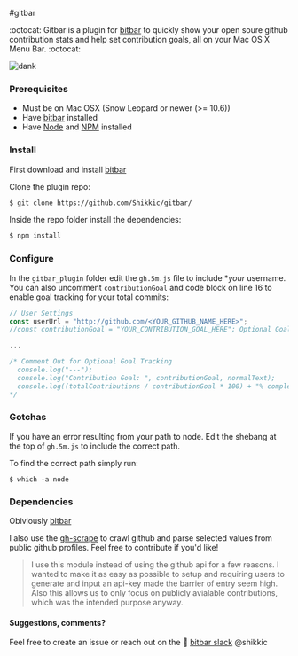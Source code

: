 #gitbar

:octocat: Gitbar is a plugin for [bitbar](https://github.com/matryer/bitbar) to quickly show your open soure github contribution stats and help set contribution goals, all on your Mac OS X Menu Bar. :octocat:

![dank](http://i.imgur.com/Tra1DEW.gif)

### Prerequisites
- Must be on Mac OSX (Snow Leopard or newer (>= 10.6))
- Have [bitbar](https://github.com/matryer/bitbar) installed
- Have [Node](https://nodejs.org/en/) and [NPM](http://blog.npmjs.org/post/85484771375/how-to-install-npm) installed

### Install

First download and install [bitbar](https://github.com/matryer/bitbar)

Clone the plugin repo:
```sh
$ git clone https://github.com/Shikkic/gitbar/
```

Inside the repo folder install the dependencies:
```sh
$ npm install
```

### Configure

In the `gitbar_plugin` folder edit the `gh.5m.js` file to include **your* username. You can also uncomment `contributionGoal` and code block on line 16 to enable goal tracking for your total commits:

```js
// User Settings
const userUrl = "http://github.com/<YOUR_GITHUB_NAME_HERE>";
//const contributionGoal = "YOUR_CONTRIBUTION_GOAL_HERE"; Optional Goal

...

/* Comment Out for Optional Goal Tracking
  console.log("---");
  console.log("Contribution Goal: ", contributionGoal, normalText);
  console.log((totalContributions / contributionGoal * 100) + "% complete " + boldText); 
*/
```

### Gotchas

If you have an error resulting from your path to node. Edit the shebang at the top of `gh.5m.js` to include the correct path.

To find the correct path simply run:
```
$ which -a node
```

### Dependencies

Obiviously [bitbar](https://github.com/matryer/bitbar)

I also use the [gh-scrape](https://github.com/Shikkic/gh-scrape) to crawl github and parse selected values from public github profiles. Feel free to contribute if you'd like!

> I use this module instead of using the github api for a few reasons. I wanted to make it as easy as possible to setup and requiring users to generate and input an api-key made the barrier of entry seem high. Also this allows us to only focus on publicly avialable contributions, which was the intended purpose anyway. 

#### Suggestions, comments?

Feel free to create an issue or reach out on the :speech_balloon: [bitbar slack](https://getbitbar.herokuapp.com/) @shikkic
